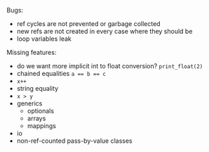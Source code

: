 Bugs:
- ref cycles are not prevented or garbage collected
- new refs are not created in every case where they should be
- loop variables leak

Missing features:
- do we want more implicit int to float conversion? `print_float(2)`
- chained equalities `a == b == c`
- `x++`
- string equality
- `x > y`
- generics
    - optionals
    - arrays
    - mappings
- io
- non-ref-counted pass-by-value classes
